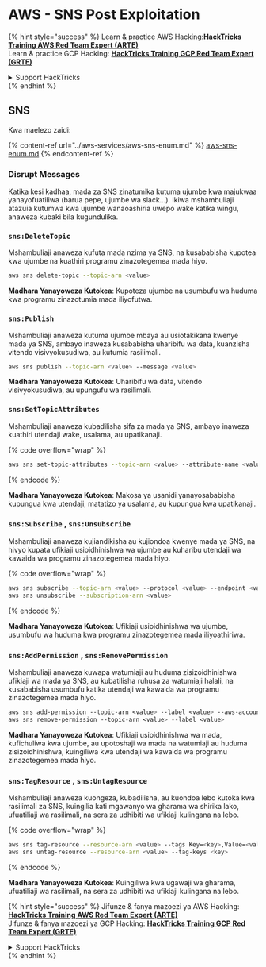 # AWS - SNS Post Exploitation

{% hint style="success" %}
Learn & practice AWS Hacking:<img src="../../../.gitbook/assets/image (1) (1) (1).png" alt="" data-size="line">[**HackTricks Training AWS Red Team Expert (ARTE)**](https://training.hacktricks.xyz/courses/arte)<img src="../../../.gitbook/assets/image (1) (1) (1).png" alt="" data-size="line">\
Learn & practice GCP Hacking: <img src="../../../.gitbook/assets/image (2).png" alt="" data-size="line">[**HackTricks Training GCP Red Team Expert (GRTE)**<img src="../../../.gitbook/assets/image (2).png" alt="" data-size="line">](https://training.hacktricks.xyz/courses/grte)

<details>

<summary>Support HackTricks</summary>

* Check the [**subscription plans**](https://github.com/sponsors/carlospolop)!
* **Join the** 💬 [**Discord group**](https://discord.gg/hRep4RUj7f) or the [**telegram group**](https://t.me/peass) or **follow** us on **Twitter** 🐦 [**@hacktricks\_live**](https://twitter.com/hacktricks_live)**.**
* **Share hacking tricks by submitting PRs to the** [**HackTricks**](https://github.com/carlospolop/hacktricks) and [**HackTricks Cloud**](https://github.com/carlospolop/hacktricks-cloud) github repos.

</details>
{% endhint %}

## SNS

Kwa maelezo zaidi:

{% content-ref url="../aws-services/aws-sns-enum.md" %}
[aws-sns-enum.md](../aws-services/aws-sns-enum.md)
{% endcontent-ref %}

### Disrupt Messages

Katika kesi kadhaa, mada za SNS zinatumika kutuma ujumbe kwa majukwaa yanayofuatiliwa (barua pepe, ujumbe wa slack...). Ikiwa mshambuliaji atazuia kutumwa kwa ujumbe wanaoashiria uwepo wake katika wingu, anaweza kubaki bila kugundulika.

### `sns:DeleteTopic`

Mshambuliaji anaweza kufuta mada nzima ya SNS, na kusababisha kupotea kwa ujumbe na kuathiri programu zinazotegemea mada hiyo.
```bash
aws sns delete-topic --topic-arn <value>
```
**Madhara Yanayoweza Kutokea**: Kupoteza ujumbe na usumbufu wa huduma kwa programu zinazotumia mada iliyofutwa.

### `sns:Publish`

Mshambuliaji anaweza kutuma ujumbe mbaya au usiotakikana kwenye mada ya SNS, ambayo inaweza kusababisha uharibifu wa data, kuanzisha vitendo visivyokusudiwa, au kutumia rasilimali.
```bash
aws sns publish --topic-arn <value> --message <value>
```
**Madhara Yanayoweza Kutokea**: Uharibifu wa data, vitendo visivyokusudiwa, au upungufu wa rasilimali.

### `sns:SetTopicAttributes`

Mshambuliaji anaweza kubadilisha sifa za mada ya SNS, ambayo inaweza kuathiri utendaji wake, usalama, au upatikanaji. 

{% code overflow="wrap" %}
```bash
aws sns set-topic-attributes --topic-arn <value> --attribute-name <value> --attribute-value <value>
```
{% endcode %}

**Madhara Yanayoweza Kutokea**: Makosa ya usanidi yanayosababisha kupungua kwa utendaji, matatizo ya usalama, au kupungua kwa upatikanaji.

### `sns:Subscribe` , `sns:Unsubscribe`

Mshambuliaji anaweza kujiandikisha au kujiondoa kwenye mada ya SNS, na hivyo kupata ufikiaji usioidhinishwa wa ujumbe au kuharibu utendaji wa kawaida wa programu zinazotegemea mada hiyo.

{% code overflow="wrap" %}
```bash
aws sns subscribe --topic-arn <value> --protocol <value> --endpoint <value>
aws sns unsubscribe --subscription-arn <value>
```
{% endcode %}

**Madhara Yanayoweza Kutokea**: Ufikiaji usioidhinishwa wa ujumbe, usumbufu wa huduma kwa programu zinazotegemea mada iliyoathiriwa.

### `sns:AddPermission` , `sns:RemovePermission`

Mshambuliaji anaweza kuwapa watumiaji au huduma zisizoidhinishwa ufikiaji wa mada ya SNS, au kubatilisha ruhusa za watumiaji halali, na kusababisha usumbufu katika utendaji wa kawaida wa programu zinazotegemea mada hiyo.
```css
aws sns add-permission --topic-arn <value> --label <value> --aws-account-id <value> --action-name <value>
aws sns remove-permission --topic-arn <value> --label <value>
```
**Madhara Yanayoweza Kutokea**: Ufikiaji usioidhinishwa wa mada, kufichuliwa kwa ujumbe, au upotoshaji wa mada na watumiaji au huduma zisizoidhinishwa, kuingiliwa kwa utendaji wa kawaida wa programu zinazotegemea mada hiyo.

### `sns:TagResource` , `sns:UntagResource`

Mshambuliaji anaweza kuongeza, kubadilisha, au kuondoa lebo kutoka kwa rasilimali za SNS, kuingilia kati mgawanyo wa gharama wa shirika lako, ufuatiliaji wa rasilimali, na sera za udhibiti wa ufikiaji kulingana na lebo. 

{% code overflow="wrap" %}
```bash
aws sns tag-resource --resource-arn <value> --tags Key=<key>,Value=<value>
aws sns untag-resource --resource-arn <value> --tag-keys <key>
```
{% endcode %}

**Madhara Yanayoweza Kutokea**: Kuingiliwa kwa ugawaji wa gharama, ufuatiliaji wa rasilimali, na sera za udhibiti wa ufikiaji kulingana na lebo.

{% hint style="success" %}
Jifunze & fanya mazoezi ya AWS Hacking:<img src="../../../.gitbook/assets/image (1) (1) (1).png" alt="" data-size="line">[**HackTricks Training AWS Red Team Expert (ARTE)**](https://training.hacktricks.xyz/courses/arte)<img src="../../../.gitbook/assets/image (1) (1) (1).png" alt="" data-size="line">\
Jifunze & fanya mazoezi ya GCP Hacking: <img src="../../../.gitbook/assets/image (2).png" alt="" data-size="line">[**HackTricks Training GCP Red Team Expert (GRTE)**<img src="../../../.gitbook/assets/image (2).png" alt="" data-size="line">](https://training.hacktricks.xyz/courses/grte)

<details>

<summary>Support HackTricks</summary>

* Angalia [**mpango wa usajili**](https://github.com/sponsors/carlospolop)!
* **Jiunge na** 💬 [**kikundi cha Discord**](https://discord.gg/hRep4RUj7f) au [**kikundi cha telegram**](https://t.me/peass) au **tufuatilie** kwenye **Twitter** 🐦 [**@hacktricks\_live**](https://twitter.com/hacktricks_live)**.**
* **Shiriki mbinu za hacking kwa kuwasilisha PRs kwa** [**HackTricks**](https://github.com/carlospolop/hacktricks) na [**HackTricks Cloud**](https://github.com/carlospolop/hacktricks-cloud) repos za github.

</details>
{% endhint %}

